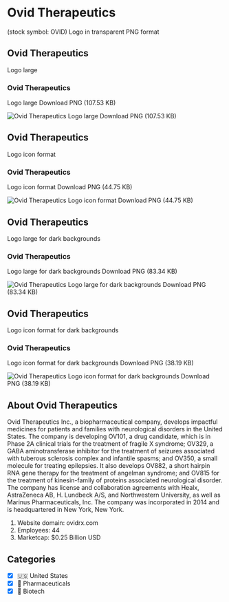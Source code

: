 # Ovid Therapeutics
 (stock symbol: OVID) Logo in transparent PNG format

## Ovid Therapeutics
 Logo large

### Ovid Therapeutics
 Logo large Download PNG (107.53 KB)

![Ovid Therapeutics
 Logo large Download PNG (107.53 KB)](/img/orig/OVID_BIG-16e487e3.png)

## Ovid Therapeutics
 Logo icon format

### Ovid Therapeutics
 Logo icon format Download PNG (44.75 KB)

![Ovid Therapeutics
 Logo icon format Download PNG (44.75 KB)](/img/orig/OVID-55805283.png)

## Ovid Therapeutics
 Logo large for dark backgrounds

### Ovid Therapeutics
 Logo large for dark backgrounds Download PNG (83.34 KB)

![Ovid Therapeutics
 Logo large for dark backgrounds Download PNG (83.34 KB)](/img/orig/OVID_BIG.D-f19ce900.png)

## Ovid Therapeutics
 Logo icon format for dark backgrounds

### Ovid Therapeutics
 Logo icon format for dark backgrounds Download PNG (38.19 KB)

![Ovid Therapeutics
 Logo icon format for dark backgrounds Download PNG (38.19 KB)](/img/orig/OVID.D-b4859528.png)

## About Ovid Therapeutics


Ovid Therapeutics Inc., a biopharmaceutical company, develops impactful medicines for patients and families with neurological disorders in the United States. The company is developing OV101, a drug candidate, which is in Phase 2A clinical trials for the treatment of fragile X syndrome; OV329, a GABA aminotransferase inhibitor for the treatment of seizures associated with tuberous sclerosis complex and infantile spasms; and OV350, a small molecule for treating epilepsies. It also develops OV882, a short hairpin RNA gene therapy for the treatment of angelman syndrome; and OV815 for the treatment of kinesin-family of proteins associated neurological disorder. The company has license and collaboration agreements with Healx, AstraZeneca AB, H. Lundbeck A/S, and Northwestern University, as well as Marinus Pharmaceuticals, Inc. The company was incorporated in 2014 and is headquartered in New York, New York.

1. Website domain: ovidrx.com
2. Employees: 44
3. Marketcap: $0.25 Billion USD


## Categories
- [x] 🇺🇸 United States
- [x] 💊 Pharmaceuticals
- [x] 🧬 Biotech
